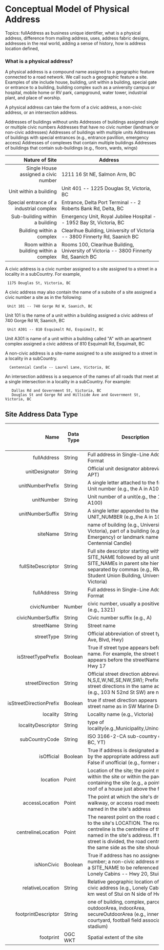 # Conceptual Model of Physical Address

Topics: fullAddress as business unique identifier, what is a physical address, difference from mailing address, uses, address fabric designs, addresses in the real world, adding a sense of history, how is address location defined, 

### What is a physical address?
A physical address is a compound name assigned to a geographic feature connected to a road network. We call such a geographic feature a site. Examples of site include house, building, unit within a building, special gate or entrance to a building, building complex such as a university campus or hospital, mobile home or RV park, campground, water tower, industrial plant, and place of worship. 

A physical address can take the form of a civic address, a non-civic address, or an intersection address.

Addresses of buildings without units
Addresses of buildings assigned single or multiple civic numbers
Addresses that have no civic number (landmark or non-civic addresses)
Addresses of buildings with multiple units
Addresses of buildings with special entrances (e.g., entrance pavillion, emergency access)
Addresses of complexes that contain multiple buildings
Addresses of buildings that contain sub-buildings (e.g., floors, wards, wings)


Nature of Site | Address
---: | ---
Single House assigned a civic number|1211 16 St NE, Salmon Arm, BC
Unit within a building|Unit 401 -- 1225 Douglas St, Victoria, BC
Special entrance of a industrial complex|Entrance, Delta Port Terminal -- 2 Roberts Bank Rd, Delta, BC
Sub-building within a building|Emergency Unit, Royal Jubilee Hospital -- 1952 Bay St, Victoria, BC
Building within a complex|Clearihue Building, University of Victoria -- 3800 Finnerty Rd, Saanich BC
Room within a building within a complex|Rooms 100, Clearihue Building, University of Victoria -- 3800 Finnerty Rd, Saanich BC

A civic address is a civic number assigned to a site assigned to a street in a locality in a subCountry. For example,

     1175 Douglas St, Victoria, BC

A civic address may also contain the name of a subsite of a site assigned a civic number a site as in the following:

     Unit 101 -- 740 Gorge Rd W, Saanich, BC

Unit 101 is the name of a unit within a building assigned a civic address of 740 Gorge Rd W, Saanich, BC

     Unit A301 -- 810 Esquimalt Rd, Esquimalt, BC
     
Unit A301 is name of a unit within a building called "A" with an apartment complex assigned a civic address of 810 Esquimalt Rd, Esquimalt, BC




A non-civic address is a site-name assigned to a site assigned to a street in a locality in a subCountry.

      Centennial Candle -- Laurel Lane, Victoria, BC


An intersection address is a sequence of the names of all roads that meet at a single intersection in a locality in a subCountry. For example:

       Dallas Rd and Government St, Victoria, BC
       Douglas St and Gorge Rd and Hillside Ave and Government St, Victoria, BC



## Site Address Data Type


Name | Data Type |	Description | Required for Civic Address|Required for Non-civic address
---: | --- | --- | ---| ---
fullAddress|String|Full address in Single-Line Address Format|Y|Y
unitDesignator|String|Official unit designator abbreviation (e.g., APT)|No|No
unitNumberPrefix|String|A single letter attached to the front of a Unit number (e.g., the A in A100)|No|No
unitNumber|String|Unit number of a unit(e.g., the 100 in A100)|No|No
unitNumberSuffix|String|A single letter appended to the UNIT_NUMBER (e.g.,the A in 102A)|No|No
siteName|String|name of building (e.g., University of Victoria), part of a building (e.g., Emergency) or landmark name (e.g., Centennial Candle)|no|yes
fullSiteDescriptor|String|Full site descriptor starting with unit and SITE_NAME followed by all units and SITE_NAMEs in parent site hierarchy separated by commas (e.g., RM 104, Student Union Building, University of Victoria)|No|No
fullAddress|String|Full address in Single-Line Address Format|Y|Y
civicNumber|Number| civic number, usually a positive integer (e.g., 1321)|Yes|No
civicNumberSuffix|String|Civic number suffix (e.g., A)|No|No
streetName|String|Street name|Yes|No
streetType|String|Official abbreviation of street type (e.g., Ave, Blvd, Hwy)|No|No
isStreetTypePrefix|Boolean| True if street type appears before street name. For example, the street type HWY appears before the streetName 17 in Hwy 17|No|No
streetDirection|String|Official street direction abbreviation (e.g., N,S,E,W,NE,SE,NW,SW); Prefix and suffix street directions in the same address (e.g., 103 N 52nd St SW) are not allowed|No|No
isStreetDirectionPrefix|Boolean|true if street direction appears before street name as in SW Marine Dr|No|No
locality|String|Locality name (e.g., Victoria)|Yes|Yes
localityDescriptor|String|type of locality(e.g.,Municipality,Unincorporated)|Yes|Yes
subCountryCode|String|ISO 3166-2-CA sub-country code (e.g., BC, YT)|Yes|Yes
isOfficial|Boolean|True if address is designated as official by the appropriate address authority; False if unofficial (e.g., former address)|Yes|Yes
location|Point|Location of the site; the point must lie within the site or within the parcel containing the site (e.g., a point on the roof of a house just above the front door)|Yes|Yes
accessLocation|Point|The point at which the site's driveway, walkway, or access road meets the street named in the site's address|Yes|Yes
centrelineLocation|Point|The nearest point on the road centreline to the site's LOCATION. The road centreline is the centreline of the street named in the site's address. If the named street is divided, the road centreline on the same side as the site should be used|Yes|Yes
isNonCivic|Boolean|True if address has no assigned civic number; a non-civic address must have a SITE_NAME to be referenced (e.g., Lonely Cabins -- Hwy 20, Stui, BC)|Yes|Yes
relativeLocation|String|Relative geographic location of a non-civic address (e.g., Lonely Cabins - 43 km west of Stui on N side of Hwy 20)|No|Yes	
footprintDescriptor|String| one of building, complex, parcel, outdoorArea, indoorArea, secureOutdoorArea (e.g., inner courtyard, football field associated with a stadium)|No|No
footprint|OGC WKT|Spatial extent of the site|No|No
